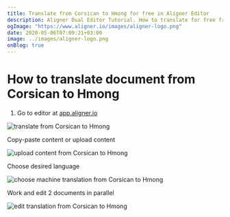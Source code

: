 ```yaml
---
title: Translate from Corsican to Hmong for free in Aligner Editor
description: Aligner Dual Editor Tutorial. How to translate for free from Corsican to Hmong. Aligner is multilingual document management platform. 
ogImage: "https://www.aligner.io/images/aligner-logo.png"
date: 2020-05-06T07:09:21+03:00
image: ../images/aligner-logo.png
onBlog: true
---
```


# How to translate document from Corsican to Hmong

1. Go to editor at [app.aligner.io](https://app.aligner.io "Aligner App web page")

![translate from Corsican to Hmong](../aligner-blank-editor.png "translate from Corsican to Hmong")

Copy-paste content or upload content

![upload content from Corsican to Hmong](../aligner-uploaded-document.png "upload content from Corsican to Hmong")

Choose desired language

![choose machine translation from Corsican to Hmong](../aligner-language-dropdown.png "choose machine translation from Corsican to Hmong")

Work and edit 2 documents in parallel

![edit translation from Corsican to Hmong](../aligner-double-sitded-editor.png "edit translation from Corsican to Hmong")

